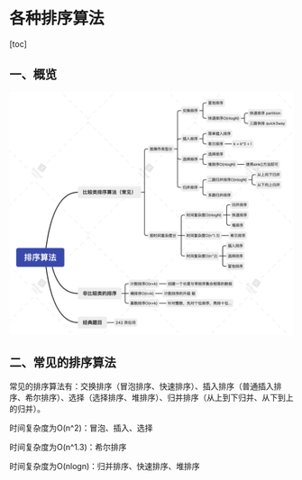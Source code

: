 # 各种排序算法

[toc]

##  一、概览

![排序算法](./photos/排序算法.png)

## 二、常见的排序算法

常见的排序算法有：交换排序（冒泡排序、快速排序）、插入排序（普通插入排序、希尔排序）、选择（选择排序、堆排序）、归并排序（从上到下归并、从下到上的归并）。

时间复杂度为O(n^2)：冒泡、插入、选择

时间复杂度为O(n^1.3)：希尔排序

时间复杂度为O(nlogn)：归并排序、快速排序、堆排序


